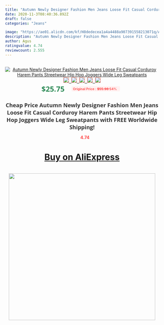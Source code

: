 ```yaml
---
title: "Autumn Newly Designer Fashion Men Jeans Loose Fit Casual Corduroy Harem Pants Streetwear Hip Hop Joggers Wide Leg Sweatpants"
date: 2020-11-3T08:40:36.892Z
draft: false
categories: "Jeans"

image: "https://ae01.alicdn.com/kf/H8dedecea1a4a4488a907391558213071q/Autumn-Newly-Designer-Fashion-Men-Jeans-Loose-Fit-Casual-Corduroy-Harem-Pants-Streetwear-Hip-Hop-Joggers.jpg"
description: "Autumn Newly Designer Fashion Men Jeans Loose Fit Casual Corduroy Harem Pants Streetwear Hip Hop Joggers Wide Leg Sweatpants"
author: Agus
ratingvalue: 4.74
reviewcount: 2.555
---
```

<br>
<div style="text-align: center;">
<a href="https://s.click.aliexpress.com/e/_98WISp" target="_blank" rel="nofollow noopener noreferrer"><img alt="Autumn Newly Designer Fashion Men Jeans Loose Fit Casual Corduroy Harem Pants Streetwear Hip Hop Joggers Wide Leg Sweatpants" class="magnifier-image" src="https://ae01.alicdn.com/kf/H8dedecea1a4a4488a907391558213071q/Autumn-Newly-Designer-Fashion-Men-Jeans-Loose-Fit-Casual-Corduroy-Harem-Pants-Streetwear-Hip-Hop-Joggers.jpg_640x640.jpg">
<br>
<img style="border:1px solid salmon" src="https://ae01.alicdn.com/kf/H8dedecea1a4a4488a907391558213071q/Autumn-Newly-Designer-Fashion-Men-Jeans-Loose-Fit-Casual-Corduroy-Harem-Pants-Streetwear-Hip-Hop-Joggers.jpg_120x120.jpg">&nbsp;&nbsp;<img style="border:1px solid salmon" src="https://ae01.alicdn.com/kf/Hda672a06a6c240adb564ad302503d44dV/Autumn-Newly-Designer-Fashion-Men-Jeans-Loose-Fit-Casual-Corduroy-Harem-Pants-Streetwear-Hip-Hop-Joggers.jpg_120x120.jpg">&nbsp;&nbsp;<img style="border:1px solid salmon" src="https://ae01.alicdn.com/kf/H604e7383203a4e38a5d626378fac7e48T/Autumn-Newly-Designer-Fashion-Men-Jeans-Loose-Fit-Casual-Corduroy-Harem-Pants-Streetwear-Hip-Hop-Joggers.jpg_120x120.jpg">&nbsp;&nbsp;<img style="border:1px solid salmon" src="https://ae01.alicdn.com/kf/H5867783777b545e89f39516699a4f93ca/Autumn-Newly-Designer-Fashion-Men-Jeans-Loose-Fit-Casual-Corduroy-Harem-Pants-Streetwear-Hip-Hop-Joggers.jpg_120x120.jpg">&nbsp;&nbsp;<img style="border:1px solid salmon" src="https://ae01.alicdn.com/kf/H2e71636732054632a1f4e5eed491e98f3/Autumn-Newly-Designer-Fashion-Men-Jeans-Loose-Fit-Casual-Corduroy-Harem-Pants-Streetwear-Hip-Hop-Joggers.jpg_120x120.jpg"></a></div><br0>
<div style="text-align: center;"><span style="background-color: white; border: 0px; box-sizing: border-box; color: seagreen; display: inline-block; font-family: &quot;open sans&quot; , &quot;arial&quot; , &quot;helvetica&quot; , sans-serif , &quot;heiti&quot;; font-size: 24px; font-stretch: inherit; font-weight: 700; line-height: inherit; margin: 0px 10px 0px 0px; padding: 0px; vertical-align: middle;">$25.75 </span>
<span style="background: rgb(255 , 241 , 241); border-radius: 3px; border: 0px; box-sizing: border-box; color: #ff4747; display: inline-block; font-family: inherit; font-size: 12px; font-stretch: inherit; font-style: inherit; font-variant: inherit; font-weight: 600; line-height: inherit; margin: 0px; padding: 2px 5px; transform: scale(0.9); vertical-align: middle;">Original Price : <b style="text-decoration: line-through;">$55.98 </b> 54%&nbsp;&nbsp;</span></div>
<h1 style="color: #333333; display: inline-block; font-family: &quot;open sans&quot; , &quot;arial&quot; , &quot;helvetica&quot; , sans-serif , &quot;heiti&quot;; font-size: 18px; font-stretch: inherit; font-weight: 700; text-align: center;">Cheap Price Autumn Newly Designer Fashion Men Jeans Loose Fit Casual Corduroy Harem Pants Streetwear Hip Hop Joggers Wide Leg Sweatpants with FREE Worldwide Shipping!</h1>
<div style="color: #ff4747; text-align: center;">
<img src="https://4.bp.blogspot.com/-M0ZcTcb-5uY/XleCXlxnR4I/AAAAAAAAAEc/OrjgMkXV1oMQFaCRZj5HQwOCBcu3w1FegCPcBGAYYCw/s1600/star.png" style="height: 15px;">&nbsp;<b>4.74</b></div>
<div class="button_cont" align="center"><a class="buynow_a" href="https://s.click.aliexpress.com/e/_98WISp" target="_blank" rel="nofollow noopener noreferrer"><H1>Buy on AliExpress</H1></a></div><br>
<div class="separator" style="clear: both; text-align: center;">
<img src="https://lh3.googleusercontent.com/-pTy5HemUv9M/XlePHvY0dAI/AAAAAAAAAE4/0nX5iRUoIWY8eMW9Dpxeirr157OZliDIgCLcBGAsYHQ/s1600/badge.gif" width="480">
</div>
